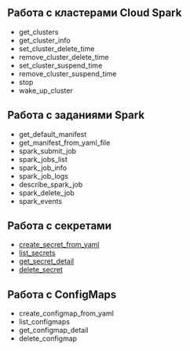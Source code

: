 ## Работа с кластерами Cloud Spark

- get_clusters
- get_cluster_info
- set_cluster_delete_time
- remove_cluster_delete_time
- set_cluster_suspend_time
- remove_cluster_suspend_time
- stop
- wake_up_cluster

## Работа с заданиями Spark

- get_default_manifest
- get_manifest_from_yaml_file
- spark_submit_job
- spark_jobs_list
- spark_job_info
- spark_job_logs
- describe_spark_job
- spark_delete_job
- spark_events

## Работа с секретами

- [create_secret_from_yaml](../secrets#create_secret_from_yaml)
- [list_secrets](../secrets#list_secrets)
- [get_secret_detail](../secrets#get_secret_detail)
- [delete_secret](../secrets#delete_secret)

## Работа с ConfigMaps

- create_configmap_from_yaml
- list_configmaps
- get_configmap_detail
- delete_configmap
